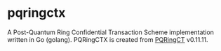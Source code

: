 # pqringctx
A Post-Quantum Ring Confidential Transaction Scheme implementation written in Go (golang).
PQRingCTX is created from [PQRingCT](https://github.com/cryptosuite/pqringct) v0.11.11.
